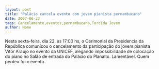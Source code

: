 ```yaml
---
layout: post
title: "Palácio cancela evento com jovem pianista pernambucano"
date: 2007-06-23
tags: Cancelamento,eventos,pernambucano,Torcida Jovem
author: None
---
```

Nesta sexta-feira, dia 22, &agrave;s 17:00 hs, o Cerimonial da Presidencia da Rep&uacute;blica comunicou o cancelamento da participa&ccedil;&atilde;o do jovem pianista Vitor Ara&uacute;jo no evento da UNICEF, alegando impossibilidade de coloca&ccedil;&atilde;o do piano no Sal&atilde;o de entrada do Pal&aacute;cio do Planalto. Lament&aacute;vel. Quem perdeu foi o evento. 